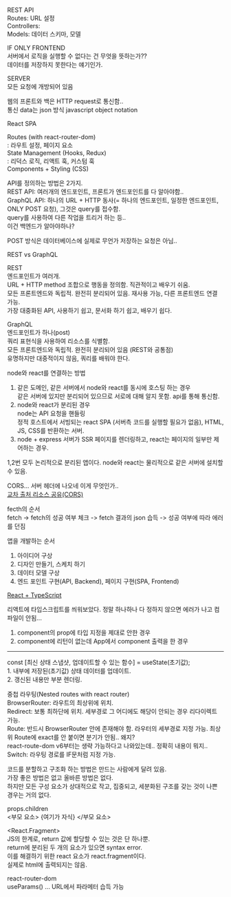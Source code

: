 REST API<br/>
Routes: URL 설정<br/>
Controllers:<br/>
Models: 데이터 스키마, 모델<br/>

IF ONLY FRONTEND<br/>
서버에서 로직을 실행할 수 없다는 건 무엇을 뜻하는가??<br/>
데이터를 저장하지 못한다는 얘기인가.<br/>

SERVER<br/>
모든 요청에 개방되어 있음<br/>

웹의 프론트와 백은 HTTP request로 통신함..<br/>
통신 data는 json 방식 javascript object notation<br/>

React SPA<br/>

Routes (with react-router-dom)<br/>
: 라우트 설정, 페이지 요소<br>
State Management (Hooks, Redux)<br/>
: 리덕스 로직, 리액트 훅, 커스텀 훅<br>
Components + Styling (CSS)<br/>

API를 정의하는 방법은 2가지.<br/>
REST API: 여러개의 엔드포인트, 프론트가 엔드포인트를 다 알아야함..<br/>
GraphQL API: 하나의 URL + HTTP 동사(= 하나의 엔드포인트, 일정한 엔드포인트, ONLY POST 요청), 그것은 query를 접수함.<br/>
query를 사용하여 다른 작업을 트리거 하는 등..<br/>
이건 백엔드가 알아야하나?<br/>

POST 방식은 데이터베이스에 실제로 무언가 저장하는 요청은 아님..<br/>

REST vs GraphQL<br/>

REST<br/>
엔드포인트가 여러개.<br/>
URL + HTTP method 조합으로 행동을 정의함. 직관적이고 배우기 쉬움.<br/>
모든 프론트엔드와 독립적. 완전히 분리되어 있음. 재사용 가능, 다른 프론트엔드 연결 가능.<br/>
가장 대중화된 API, 사용하기 쉽고, 문서화 하기 쉽고, 배우기 쉽다.<br/>

GraphQL<br/>
엔드포인트가 하나(post)<br/>
쿼리 표현식을 사용하여 리소스를 식별함.<br/>
모든 프론트엔드와 독립적. 완전히 분리되어 있음 (REST와 공통점)<br/>
유명하지만 대중적이지 않음, 쿼리를 배워야 한다.<br/>

node와 react를 연결하는 방법<br/>

1. 같은 도메인, 같은 서버에서 node와 react를 동시에 호스팅 하는 경우<br/>
   같은 서버에 있지만 분리되어 있으므로 서로에 대해 알지 못함. api를 통해 통신함.<br/>
2. node와 react가 분리된 경우<br/>
   node는 API 요청을 핸들링<br/>
   정적 호스트에서 서빙되는 react SPA (서버측 코드를 실행할 필요가 없음), HTML, JS, CSS를 반환하는 서버.<br/>
3. node + express 서버가 SSR 페이지를 렌더링하고, react는 페이지의 일부만 제어하는 경우.<br/>

1,2번 모두 논리적으로 분리된 앱이다. node와 react는 물리적으로 같은 서버에 설치할 수 있음.<br>

CORS... 서버 헤더에 나오네 이게 무엇인가..<br>
[교차 출처 리소스 공유(CORS)](https://developer.mozilla.org/ko/docs/Web/HTTP/CORS)<br>

fecth의 순서<br>
fetch -> fetch의 성공 여부 체크 -> fetch 결과의 json 습득 -> 성공 여부에 따라 에러를 던짐<br>

앱을 개발하는 순서<br>

1. 아이디어 구상<br>
2. 디자인 만들기, 스케치 하기<br>
3. 데이터 모델 구상<br>
4. 엔드 포인트 구현(API, Backend), 페이지 구현(SPA, Frontend)<br>

[React + TypeScript](https://freestrokes.tistory.com/159)<br>

리액트에 타입스크립트를 씌워보았다. 정말 하나하나 다 정하지 않으면 에러가 나고 컴파일이 안됨...<br>

1. component의 prop에 타입 지정을 제대로 안한 경우<br>
2. component에 리턴이 없는데 App에서 component 출력을 한 경우<br>

<hr>
const [최신 상태 스냅샷, 업데이트할 수 있는 함수] = useState(초기값);<br>
1. 내부에 저장된(초기값) 상태 데이터를 업데이트.<br>
2. 갱신된 내용만 부분 렌더링.<br>

중첩 라우팅(Nested routes with react router)<br/>
BrowserRouter: 라우트의 최상위에 위치.<br/>
Redirect: 보통 최하단에 위치. 세부경로 그 어디에도 해당이 안되는 경우 리다이렉트 가능.<br/>
Route: 반드시 BrowserRouter 안에 존재해야 함. 라우터의 세부경로 지정 가능. 최상위 Route에 exact를 안 붙이면 분기가 안됨.. 왜지?<br/>
react-route-dom v6부터는 생략 가능하다고 나와있는데.. 정확히 내용이 뭐지..<br>
Switch: 라우팅 경로를 IF문처럼 지정 가능.<br/>

코드를 분할하고 구조화 하는 방법은 만드는 사람에게 달려 있음.<br/>
가장 좋은 방법은 없고 올바른 방법은 없다.<br/>
하지만 모든 구성 요소가 상대적으로 작고, 집중되고, 세분화된 구조를 갖는 것이 나쁜 경우는 거의 없다.<br/>

props.children<br>
<부모 요소> {여기가 자식} </부모 요소><br/>

<React.Fragment><br/>
JS의 한계로, return 값에 할당할 수 있는 것은 단 하나뿐.<br>
return에 분리된 두 개의 요소가 있으면 syntax error.<br>
이를 해결하기 위한 react 요소가 react.fragment이다.<br>
실제로 html에 출력되지는 않음.<br>

react-router-dom<br>
useParams() ... URL에서 파라메터 습득 가능<br>
